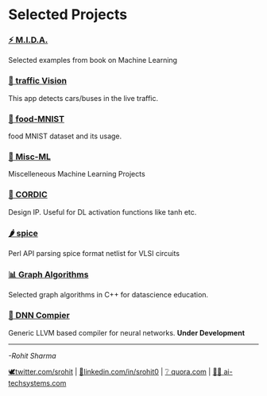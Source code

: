 # Selected Projects

### [ ⚡ M.I.D.A.](https://srohit0.github.io/mida/)
Selected examples from book on Machine Learning
### [ 🚗 traffic Vision](https://srohit0.github.io/trafficVision/) 
This app detects cars/buses in the live traffic.
### [ 🍝 food-MNIST](https://srohit0.github.io/food_mnist) 
food MNIST dataset and its usage.
### [ 🤖 Misc-ML](https://srohit0.github.io/ML-Misc/) 
Miscelleneous Machine Learning Projects
### [ 🌊 CORDIC](https://srohit0.github.io/CORDIC/)
Design IP. Useful for DL activation functions like tanh etc.
### [ 🌶 spice](https://github.com/srohit0/spice) 
Perl API parsing spice format netlist for VLSI circuits
### [ 📊 Graph Algorithms](https://srohit0.github.io/DataScienceGraphAlgorithms/) 
Selected graph algorithms in C++ for datascience education.
### [ 📃 DNN Compier](https://ai-techsystems.github.io/dnnCompiler/)
Generic LLVM based compiler for neural networks. **Under Development**

***

*-Rohit Sharma*

   [🕊twitter.com/srohit](https://twitter.com/srohit)
 | [🔗linkedin.com/in/srohit0](https://linkedin.com/in/srohit0)
 | [❔ quora.com](https://qr.ae/TWGSt9)
 | [👨‍💻 ai-techsystems.com](https://ai-techsystems.com)


